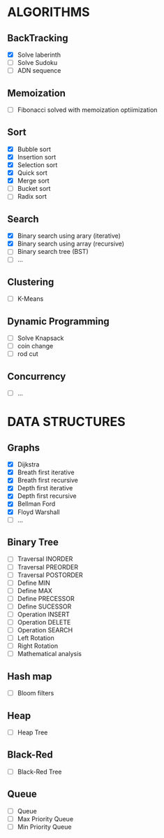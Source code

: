 # ALGORITHMS
## BackTracking
- [x] Solve laberinth
- [ ] Solve Sudoku
- [ ] ADN sequence

## Memoization
- [ ] Fibonacci solved with memoization optiimization

## Sort
- [x] Bubble sort
- [x] Insertion sort
- [x] Selection sort
- [x] Quick sort
- [x] Merge sort
- [ ] Bucket sort
- [ ] Radix sort

## Search
- [x] Binary search using arary (iterative)
- [x] Binary search using array (recursive)
- [ ] Binary search tree (BST)
- [ ] ...

## Clustering
- [ ] K-Means

## Dynamic Programming
- [ ] Solve Knapsack
- [ ] coin change
- [ ] rod cut

## Concurrency
- [ ] ...

# DATA STRUCTURES

## Graphs
- [X] Dijkstra
- [X] Breath first iterative
- [X] Breath first recursive
- [X] Depth first iterative
- [X] Depth first recursive
- [X] Bellman Ford
- [X] Floyd Warshall
- [ ] ...

## Binary Tree
- [ ] Traversal INORDER
- [ ] Traversal PREORDER
- [ ] Traversal POSTORDER
- [ ] Define MIN
- [ ] Define MAX
- [ ] Define PRECESSOR
- [ ] Define SUCESSOR
- [ ] Operation INSERT
- [ ] Operation DELETE
- [ ] Operation SEARCH
- [ ] Left Rotation
- [ ] Right Rotation
- [ ] Mathematical analysis

## Hash map
- [ ] Bloom filters

## Heap
- [ ] Heap Tree

## Black-Red
- [ ] Black-Red Tree

## Queue
- [ ] Queue
- [ ] Max Priority Queue
- [ ] Min Priority Queue